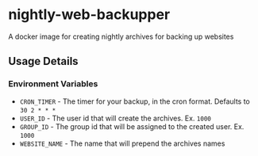 # nightly-web-backupper
A docker image for creating nightly archives for backing up websites 

## Usage Details


### Environment Variables
 - `CRON_TIMER` - The timer for your backup, in the cron format. Defaults to `30 2 * * *`
 - `USER_ID` - The user id that will create the archives. Ex. `1000`
 - `GROUP_ID` - The group id that will be assigned to the created user. Ex. `1000`
 - `WEBSITE_NAME` - The name that will prepend the archives names